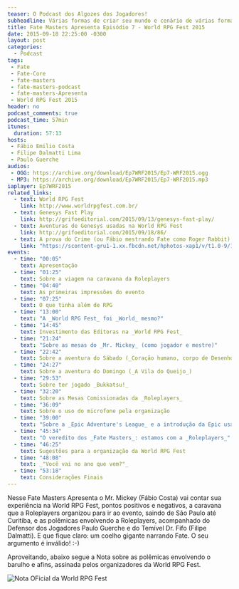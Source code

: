 ```yaml
---
teaser: O Podcast dos Algozes dos Jogadores!
subheadline: Várias formas de criar seu mundo e cenário de várias formas
title: Fate Masters Apresenta Episódio 7 - World RPG Fest 2015
date: 2015-09-18 22:25:00 -0300
layout: post
categories:
  - Podcast
tags:
 - Fate
 - Fate-Core
 - fate-masters
 - fate-masters-podcast
 - fate-masters-Apresenta
 - World RPG Fest 2015
header: no
podcast_comments: true 
podcast_time: 57min
itunes:
  duration: 57:13
hosts:
 - Fábio Emilio Costa
 - Filipe Dalmatti Lima
 - Paulo Guerche
audios:
 - OGG: https://archive.org/download/Ep7WRF2015/Ep7-WRF2015.ogg
 - MP3: https://archive.org/download/Ep7WRF2015/Ep7-WRF2015.mp3
iaplayer: Ep7WRF2015
related_links:
  - text: World RPG Fest
    link: http://www.worldrpgfest.com.br/
  - text: Genesys Fast Play
    link: http://grifoeditorial.com/2015/09/13/genesys-fast-play/
  - text: Aventuras de Genesys usadas na World RPG Fest
    link: http://grifoeditorial.com/2015/09/18/86/
  - text: A prova do Crime (ou Fábio mestrando Fate como Roger Rabbit)
    link: "https://scontent-gru1-1.xx.fbcdn.net/hphotos-xap1/v/t1.0-9/11995737_746305342147959_7543148329707708536_n.jpg?oh=22354666a8d1fb57fdbd48f52ce9c56f&oe=5698930C"
events: 
  - time: "00:05"
    text: Apresentação
  - time: "01:25"
    text: Sobre a viagem na caravana da Roleplayers
  - time: "04:40"
    text: As primeiras impressões do evento
  - time: "07:25"
    text: O que tinha além de RPG
  - time: "13:00"
    text: "A _World RPG Fest_ foi _World_ mesmo?"
  - time: "14:45"
    text: Investimento das Editoras na _World RPG Fest_
  - time: "21:24"
    text: "Sobre as mesas do _Mr. Mickey_ (como jogador e mestre)"
  - time: "22:42"
    text: Sobre a aventura do Sábado (_Coração humano, corpo de Desenho_)
  - time: "24:27"
    text: Sobre a aventura do Domingo (_A Vila do Queijo_)
  - time: "29:53"
    text: Sobre ter jogado _Bukkatsu!_
  - time: "32:20"
    text: Sobre as Mesas Comissionadas da _Roleplayers_
  - time: "36:09"
    text: Sobre o uso do microfone pela organização
  - time: "39:00"
    text: "Sobre a _Epic Adventure's League_ e a introdução da Epic usando o microfone pelo Bruno Cobbi"
  - time: "45:34"
    text: "O veredito dos _Fate Masters_: estamos com a _Roleplayers_"
  - time: "46:25"
    text: Sugestões para a organização da World RPG Fest
  - time: "48:08"
    text: _"Você vai no ano que vem?"_
  - time: "53:18"
    text: Considerações Finais
---
```


Nesse Fate Masters Apresenta o Mr. Mickey (Fábio Costa) vai contar sua
experiência  na  World  RPG  Fest, pontos  positivos  e  negativos,  a
caravana que a Roleplayers organizou para  ir ao evento, saindo de São
Paulo  até   Curitiba,  e  as  polêmicas   envolvendo  a  Roleplayers,
acompanhado  do Defensor  dos  Jogadores Paulo  Guerche  e do  Temível
Dr.  Fifo (Filipe  Dalmatti). E  que  fique claro:  um coelho  gigante
narrando Fate. O seu argumento é inválido! :-)

Aproveitando,  abaixo segue  a Nota  sobre as  polêmicas envolvendo  o
barulho e afins, assinada pelos organizadores da World RPG Fest.

![Nota OFicial da World RPG Fest](https://scontent-gru1-1.xx.fbcdn.net/hphotos-xfa1/v/t1.0-9/12003222_10153190151376705_1090011623503582765_n.jpg?oh=71a3062d87902a365525fa604086e723&oe=566B7E48)
